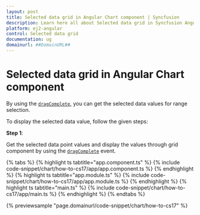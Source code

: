 ```yaml
---
layout: post
title: Selected data grid in Angular Chart component | Syncfusion
description: Learn here all about Selected data grid in Syncfusion Angular Chart component of Syncfusion Essential JS 2 and more.
platform: ej2-angular
control: Selected data grid 
documentation: ug
domainurl: ##DomainURL##
---
```


# Selected data grid in Angular Chart component

By using the [`dragComplete`](https://ej2.syncfusion.com/angular/documentation/api/chart/chartModel/#dragcomplete), you can get the selected data values for range selection.

To display the selected data value, follow the given steps:

**Step 1**:

Get the selected data point values and display the values through grid component by using the [`dragComplete`](https://ej2.syncfusion.com/angular/documentation/api/chart/chartModel/#dragcomplete) event.

{% tabs %}
{% highlight ts tabtitle="app.component.ts" %}
{% include code-snippet/chart/how-to-cs17/app/app.component.ts %}
{% endhighlight %}
{% highlight ts tabtitle="app.module.ts" %}
{% include code-snippet/chart/how-to-cs17/app/app.module.ts %}
{% endhighlight %}
{% highlight ts tabtitle="main.ts" %}
{% include code-snippet/chart/how-to-cs17/app/main.ts %}
{% endhighlight %}
{% endtabs %}
  
{% previewsample "page.domainurl/code-snippet/chart/how-to-cs17" %}